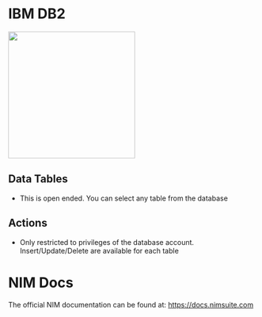 # IBM DB2

<img src="https://github.com/Tools4ever-NIM/NIM-System-PowerShell-IBM-DB2/assets/24281600/45356df9-1e2c-409e-aee0-ee4c92e45bc3" width="256px" />


## Data Tables
- This is open ended. You can select any table from the database


## Actions
- Only restricted to privileges of the database account. Insert/Update/Delete are available for each table


# NIM Docs
The official NIM documentation can be found at: https://docs.nimsuite.com
